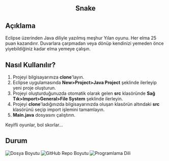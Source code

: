 <h2 align="center">Snake</h2>

## Açıklama
Eclipse üzerinden Java diliyle yazılmış meşhur Yılan oyunu. Her elma 25 puan kazandırır. Duvarlara çarpmadan veya dönüp kendinizi yemeden önce yiyebildiğiniz kadar elma yemeye çalışın.

## Nasıl Kullanılır?
1) Projeyi bilgisayarınıza <b>clone</b>'layın.
2) Eclipse uygulamasında <strong>New>Project>Java Project</strong> şeklinde ilerleyip yeni proje oluşturun.
3) Projeyi oluşturduğunuzda otomatik olarak gelen <b>src</b> klasöründe <strong>Sağ Tık>Import>General>File System</strong> şeklinde ilerleyin.
4) Projeyi <b>clone</b>'ladığınızda bilgisayarınızda oluşan klasörün altındaki <b>src</b> klasörünü seçip import işlemini tamamlayın.
5) <b>Main.java</b> dosyasını çalıştırın.
<p>Keyifli oyunlar, bol skorlar...</p>

## Durum
![Dosya Boyutu](https://img.shields.io/badge/5%2C06%20KB-gray?style=flat&logo=github&label=file%20size&color=green)
![GitHub Repo Boyutu](https://img.shields.io/github/repo-size/kaansahin04/snake?logo=github&color=green)
![Programlama Dili](https://img.shields.io/github/languages/top/kaansahin04/Snake?color=A49410)

